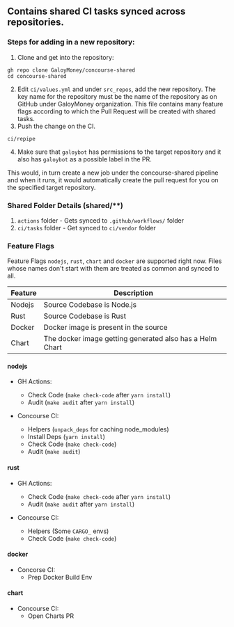 ## Contains shared CI tasks synced across repositories.

### Steps for adding in a new repository:

1. Clone and get into the repository:

```
gh repo clone GaloyMoney/concourse-shared
cd concourse-shared
```

2. Edit `ci/values.yml` and under `src_repos`, add the new repository. The key name for the repository must be the name of the repository as on GitHub under GaloyMoney organization.
   This file contains many feature flags according to which the Pull Request will be created with shared tasks.
3. Push the change on the CI.

```
ci/repipe
```

4. Make sure that `galoybot` has permissions to the target repository and it also has `galoybot` as a possible label in the PR.

This would, in turn create a new job under the concourse-shared pipeline and when it runs, it would automatically create the pull request for you on the specified target repository.

### Shared Folder Details (shared/\*\*)

1. `actions` folder - Gets synced to `.github/workflows/` folder
2. `ci/tasks` folder - Get synced to `ci/vendor` folder

### Feature Flags

Feature Flags `nodejs`, `rust`, `chart` and `docker` are supported right now.
Files whose names don't start with them are treated as common and synced to all.

| Feature | Description                                              |
| ------- | -------------------------------------------------------- |
| Nodejs  | Source Codebase is Node.js                               |
| Rust    | Source Codebase is Rust                                  |
| Docker  | Docker image is present in the source                    |
| Chart   | The docker image getting generated also has a Helm Chart |

#### nodejs

- GH Actions:
  - Check Code (`make check-code` after `yarn install`)
  - Audit (`make audit` after `yarn install`)

- Concourse CI:
  - Helpers (`unpack_deps` for caching node_modules)
  - Install Deps (`yarn install`)
  - Check Code (`make check-code`)
  - Audit (`make audit`)

#### rust

- GH Actions:
  - Check Code (`make check-code` after `yarn install`)
  - Audit (`make audit` after `yarn install`)

- Concourse CI:
  - Helpers (Some `CARGO_` envs)
  - Check Code (`make check-code`)

#### docker

- Concorse CI:
  - Prep Docker Build Env

#### chart

- Concourse CI:
  - Open Charts PR

